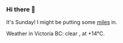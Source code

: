 ### Hi there :wave:

It's Sunday! I might be putting some [miles](https://www.strava.com/athletes/889963) in.

Weather in Victoria BC: clear , at +14°C.

